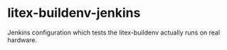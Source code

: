 # litex-buildenv-jenkins
Jenkins configuration which tests the litex-buildenv actually runs on real hardware.
